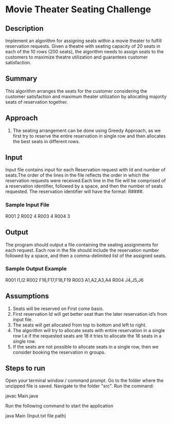 # Movie Theater Seating Challenge

## Description

Implement an algorithm for assigning seats within a movie theater to fulfill reservation requests. 
Given a theatre with seating capacity of 20 seats in each of the 10 rows (200 seats), the algorithm needs to assign seats to the customers to maximize theatre utilization and guarantees customer satisfaction.

## Summary
This algorithm arranges the seats for the customer considering the customer satisfaction and maximum theater utilization by allocating majority seats of reservation together.

## Approach

1. The seating arrangement can be done using Greedy Approach, as we first try to reserve the entire reservation in single row and then allocates the best seats in different rows.

## Input

Input file contains input for each Reservation request with Id and number of seats.The order of the lines in the file reflects the order in which the reservation requests were received.Each line in the file will be comprised of a reservation identifier, followed by a space, and then the number of seats requested. The reservation identifier will have the format: R####. 

### Sample Input File
R001 2 
R002 4
R003 4 
R004 3 

## Output

The program should output a file containing the seating assignments for each request. Each row in the file should include the reservation number followed by a space, and then a comma-delimited list of the assigned seats. 

### Sample Output Example

R001 I1,I2
R002 F16,F17,F18,F19 
R003 A1,A2,A3,A4 
R004 J4,J5,J6

## Assumptions

1. Seats will be reserved on First come basis.
2. First reservation Id will get better seat than the later reservation id’s from input file.
3. The seats will get allocated from top to bottom and left to right.
4. The algorithm will try to allocate seats with entire reservation in a single row I.e if the requested  seats are 18 it tries to allocate the 18 seats in a single row.
5. If the seats are not possible to allocate seats in a single row, then we consider booking the reservation in groups.

## Steps to run

Open your terminal window / command prompt. Go to the folder where the unzipped file is saved. Navigate to the folder "src". Run the command:

javac Main.java

Run the following command to start the application

java Main (Input.txt file path)

